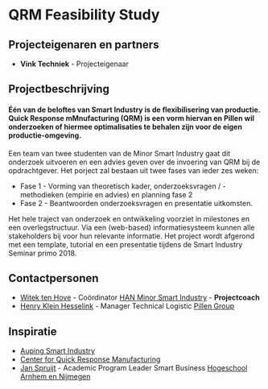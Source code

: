 # QRM Feasibility Study

## Projecteigenaren en partners
+ **Vink Techniek** - Projecteigenaar

## Projectbeschrijving
#### Één van de beloftes van Smart Industry is de flexibilisering van productie. Quick Response mMnufacturing (QRM) is een vorm hiervan en Pillen wil onderzoeken of hiermee optimalisaties te behalen zijn voor de eigen productie-omgeving.

Een team van twee studenten van de Minor Smart Industry gaat dit onderzoek uitvoeren en een advies geven over de invoering van QRM bij de opdrachtgever. Het porject zal bestaan uit twee fases van ieder zes weken:

+ Fase 1 - Vorming van theoretisch kader, onderzoeksvragen / -methodieken (empirie en advies) en planning fase 2
+ Fase 2 - Beantwoorden onderzoeksvragen en presentatie uitkomsten.

Het hele traject van onderzoek en ontwikkeling voorziet in milestones en een overlegstructuur. Via een (web-based) informatiesysteem kunnen alle stakeholders bij voor hun relevante informatie. Het project wordt afgerond met een template, tutorial en een presentatie tijdens de Smart Industry Seminar primo 2018.

## Contactpersonen
+ [Witek ten Hove](https://www.linkedin.com/in/witektenhove/) - Coördinator [HAN Minor Smart Industry](https://witusj.github.io/MinorSI/) - **Projectcoach** 
+ [Henry Klein Hesselink](linkedin.com/in/henry-klein-hesselink-073b1358) - Manager Technical Logistic [Pillen Group](http://www.pillen.eu/)

## Inspiratie
+ [Auping Smart Industry](https://youtu.be/BWgZXhm3WYM)
+ [Center for Quick Response Manufacturing](https://qrm.engr.wisc.edu/)
+ [Jan Spruijt](linkedin.com/in/janspruijt) - Academic Program Leader Smart Business [Hogeschool Arnhem en Nijmegen](https://www.han.nl/)



